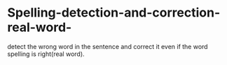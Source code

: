 # Spelling-detection-and-correction-real-word-
detect the wrong word in the sentence and correct it even if the word spelling is right(real word).
